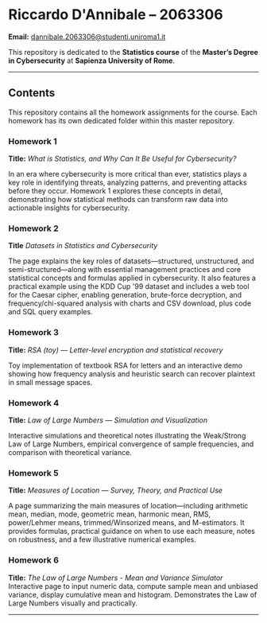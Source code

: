 # Riccardo D'Annibale – 2063306

**Email:** [dannibale.2063306@studenti.uniroma1.it](mailto:dannibale.2063306@studenti.uniroma1.it)

This repository is dedicated to the **Statistics course** of the **Master’s Degree in Cybersecurity** at **Sapienza University of Rome**.

---

## Contents

This repository contains all the homework assignments for the course. Each homework has its own dedicated folder within this master repository.

### Homework 1

**Title:** *What is Statistics, and Why Can It Be Useful for Cybersecurity?*

In an era where cybersecurity is more critical than ever, statistics plays a key role in identifying threats, analyzing patterns, and preventing attacks before they occur. Homework 1 explores these concepts in detail, demonstrating how statistical methods can transform raw data into actionable insights for cybersecurity.

### Homework 2

**Title** *Datasets in Statistics and Cybersecurity*

The page explains the key roles of datasets—structured, unstructured, and semi-structured—along with essential management practices and core statistical concepts and formulas applied in cybersecurity.
It also features a practical example using the KDD Cup '99 dataset and includes a web tool for the Caesar cipher, enabling generation, brute-force decryption, and frequency/chi-squared analysis with charts and CSV download, plus code and SQL query examples.

### Homework 3 

**Title:** *RSA (toy) — Letter-level encryption and statistical recovery*  

Toy implementation of textbook RSA for letters and an interactive demo showing how frequency analysis and heuristic search can recover plaintext in small message spaces.

### Homework 4

**Title:** *Law of Large Numbers — Simulation and Visualization*  

Interactive simulations and theoretical notes illustrating the Weak/Strong Law of Large Numbers, empirical convergence of sample frequencies, and comparison with theoretical variance.

### Homework 5

**Title:** *Measures of Location — Survey, Theory, and Practical Use*

A page summarizing the main measures of location—including arithmetic mean, median, mode, geometric mean, harmonic mean, RMS, power/Lehmer means, trimmed/Winsorized means, and M-estimators. It provides formulas, practical guidance on when to use each measure, notes on robustness, and a few illustrative numerical examples.

### Homework 6

**Title:** *The Law of Large Numbers - Mean and Variance Simulator*
Interactive page to input numeric data, compute sample mean and unbiased variance, display cumulative mean and histogram. Demonstrates the Law of Large Numbers visually and practically.


---

